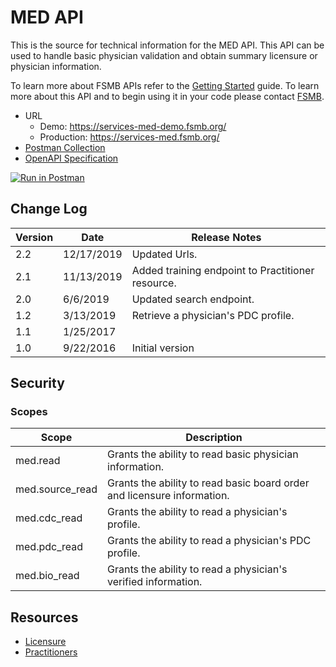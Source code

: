 # MED API

This is the source for technical information for the MED API. This API can be used to handle basic physician validation and obtain summary licensure or physician information. 

To learn more about FSMB APIs refer to the [Getting Started](https://github.com/fsmb/api-docs) guide. To learn more about this API and to begin using it in your code please contact [FSMB](mailto:pdc@fsmb.org).

- URL
  - Demo: https://services-med-demo.fsmb.org/
  - Production: https://services-med.fsmb.org/
- [Postman Collection](https://www.getpostman.com/collections/2017e45ba7c7fe1def97)
- [OpenAPI Specification](https://demo-services.fsmb.org/med/_swagger/v1)

[![Run in Postman](https://run.pstmn.io/button.svg)](https://app.getpostman.com/run-collection/2017e45ba7c7fe1def97)
## Change Log

| Version | Date | Release Notes |
| - | - | -|
| 2.2 | 12/17/2019 | Updated Urls. |
| 2.1 | 11/13/2019 | Added training endpoint to Practitioner resource. |
| 2.0 | 6/6/2019 | Updated search endpoint. | 
| 1.2 | 3/13/2019 | Retrieve a physician's PDC profile. |
| 1.1 | 1/25/2017 | |
| 1.0 | 9/22/2016 | Initial version |

## Security

### Scopes 

| Scope | Description |
| - | - |
| med.read | Grants the ability to read basic physician information. |
| med.source_read | Grants the ability to read basic board order and licensure information. |
| med.cdc_read | Grants the ability to read a physician's profile. |
| med.pdc_read | Grants the ability to read a physician's PDC profile. |
| med.bio_read | Grants the ability to read a physician's verified information. |

## Resources

- [Licensure](docs/licensure/README.md)
- [Practitioners](docs/practitioners/README.md)

